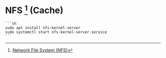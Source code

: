 # NFS [^1] (Cache)

````{tab} Ubuntu 24 ARM
```sh
sudo apt install nfs-kernel-server
sudo systemctl start nfs-kernel-server.service
```
````

[^1]: [Network File System (NFS)](https://ubuntu.com/server/docs/network-file-system-nfs)
